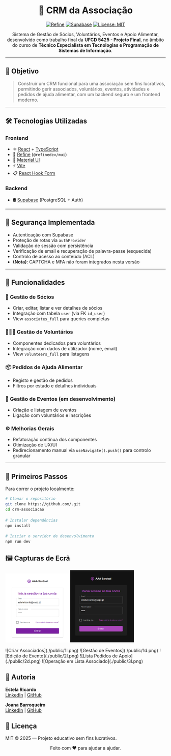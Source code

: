 <div align="center">

# 🧩 CRM da Associação

[![Refine](https://img.shields.io/badge/Built%20With-Refine-635bff?style=flat&logo=refine&logoColor=white)](https://refine.dev/)
[![Supabase](https://img.shields.io/badge/Backend-Supabase-3fcf8e?style=flat&logo=supabase&logoColor=white)](https://supabase.com/)
[![License: MIT](https://img.shields.io/badge/License-MIT-yellow.svg)](LICENSE)

Sistema de Gestão de Sócios, Voluntários, Eventos e Apoio Alimentar, desenvolvido como trabalho final da **UFCD 5425 - Projeto Final**, no âmbito do curso de **Técnico Especialista em Tecnologias e Programação de Sistemas de Informação**.
</div>

---

## 📌 Objetivo

> Construir um CRM funcional para uma associação sem fins lucrativos, permitindo gerir associados, voluntários, eventos, atividades e pedidos de ajuda alimentar, com um backend seguro e um frontend moderno.

---

## 🛠️ Tecnologias Utilizadas

### Frontend

- ⚛️ [React](https://reactjs.org/) + [TypeScript](https://www.typescriptlang.org/)
- 🚀 [Refine](https://refine.dev) (`@refinedev/mui`)
- 🎨 [Material UI](https://mui.com/)
- ⚡ [Vite](https://vitejs.dev/)
- 📋 [React Hook Form](https://react-hook-form.com/)

### Backend

- 🛢️ [Supabase](https://supabase.com/) (PostgreSQL + Auth)

---

## 🔐 Segurança Implementada

- Autenticação com Supabase
- Proteção de rotas via `authProvider`
- Validação de sessão com persistência
- Verificação de email e recuperação de palavra-passe (esquecida)
- Controlo de acesso ao conteúdo (ACL)
- **(Nota)**: CAPTCHA e MFA não foram integrados nesta versão

---

## 📁 Funcionalidades

### 👤 Gestão de Sócios
- Criar, editar, listar e ver detalhes de sócios
- Integração com tabela `user` (via FK `id_user`)
- View `associates_full` para queries completas

### 🧑‍🤝‍🧑 Gestão de Voluntários
- Componentes dedicados para voluntários
- Integração com dados de utilizador (nome, email)
- View `volunteers_full` para listagens

### 📦 Pedidos de Ajuda Alimentar
- Registo e gestão de pedidos
- Filtros por estado e detalhes individuais

### 📅 Gestão de Eventos (em desenvolvimento)
- Criação e listagem de eventos
- Ligação com voluntários e inscrições

### ⚙️ Melhorias Gerais
- Refatoração contínua dos componentes
- Otimização de UX/UI
- Redirecionamento manual via `useNavigate().push()` para controlo granular

---

## 🚀 Primeiros Passos

Para correr o projeto localmente:

```bash
# Clonar o repositório
git clone https://github.com/.git
cd crm-associacao

# Instalar dependências
npm install

# Iniciar o servidor de desenvolvimento
npm run dev

```


## 🖼️ Capturas de Ecrã

<p float="left">
  <img src="./public/0l.png" width="200" />
  <img src="./public/0d.png" width="200" />
</p>
![Criar Associados](./public/1l.png)
![Gestão de Eventos](./public/1d.png)
![Edição de Evento](./public/2l.png)
![Lista Pedidos de Apoio](./public/2d.png)
![Operação em Lista Associado](./public/3l.png)


## 👥 Autoria


**Estela Ricardo**  
[LinkedIn](https://linkedin.com/in/estelaricardo) | [GitHub](https://github.com/Estela-Ricardo)

**Joana Barroqueiro**  
[LinkedIn](https://linkedin.com/in/joanabarbosab) | [GitHub](https://github.com/joanabb)


## 📜 Licença
MIT © 2025 — Projeto educativo sem fins lucrativos.


<div align="center">Feito com ❤️ para ajudar a ajudar.</div>
